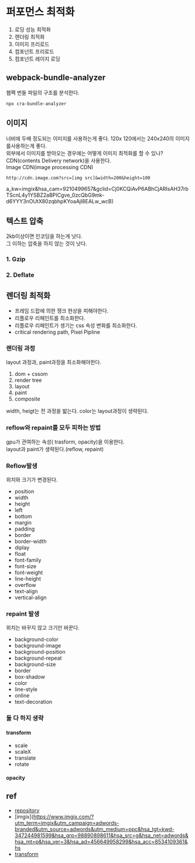 # 퍼포먼스 최적화

1. 로딩 성능 최적화
2. 렌더링 최적화
3. 이미지 프리로드
4. 컴포넌트 프리로드
5. 컴포넌트 레이지 로딩

## webpack-bundle-analyzer

웹팩 번들 파일의 구조를 분석한다.

```planetext
npx cra-bundle-analyzer
```

## 이미지

너비에 두배 정도되는 이미지를 사용하는게 좋다.
120x 120에서는 240x240의 이미지를사용하는게 좋다.  
외부에서 이미지를 받아오는 경우에는 어떻게 이미지 최적화를 할 수 있나?  
CDN(contents Delivery network)을 사용한다.  
Image CDN(image processing CDN)

`http://cdn.image.com?src=[img src]&width=200&height=100`

a_kw=imgix&hsa_cam=9210499657&gclid=Cj0KCQiAvP6ABhCjARIsAH37rbTScnL4y1YSBZ2aBPICgve_0zcQbG9mk-d6YYY3nOUtX80zqbhpKYoaAjl8EALw_wcB)

## 텍스트 압축

2kb이상이면 인코딩을 하는게 낫다.  
그 이하는 압축을 하지 않는 것이 낫다.

### 1. Gzip

### 2. Deflate

## 렌더링 최적화

- 프레임 드랍에 의한 쟁크 현상을 피해야한다.
- 리플로우 리페인트를 최소화한다.
- 리플로우 리페인트가 생기는 css 속성 변화를 최소화한다.
- critical rendering path, Pixel Pipline

### 랜더링 과정

layout 과정과, paint과정을 최소화해야한다.

1. dom + cssom
2. render tree
3. layout
4. paint
5. composite

width, heigt는 전 과정을 밟는다.
color는 layout과정이 생략된다.

### reflow와 repaint를 모두 피하는 방법

gpu가 관여하는 속성( trasform, opacity)을 이용한다.  
layout과 paint가 생략된다.(reflow, repaint)

### Reflow발생

위치와 크기가 변경된다.

- position
- width
- height
- left
- bottom
- margin
- padding
- border
- border-width
- diplay
- float
- font-family
- font-size
- font-weight
- line-height
- overflow
- text-align
- vertical-align

### repaint 발생

위치는 바꾸지 않고 크기만 바꾼다.

- background-color
- background-image
- background-position
- background-repeat
- background-size
- border
- box-shadow
- color
- line-style
- online
- text-decoration

### 둘 다 하지 생략

#### transform

- scale
- scaleX
- translate
- rotate

#### opacity

## ref

- [repository](https://github.com/performance-lecture/lecture-1)
- [imgix](https://www.imgix.com/?utm_term=imgix&utm_campaign=adwords-branded&utm_source=adwords&utm_medium=ppc&hsa_tgt=kwd-347244981599&hsa_grp=98890898611&hsa_src=g&hsa_net=adwords&hsa_mt=p&hsa_ver=3&hsa_ad=456649958299&hsa_acc=8534109361&hs
- [transform](https://developer.mozilla.org/ko/docs/Web/CSS/transform)
